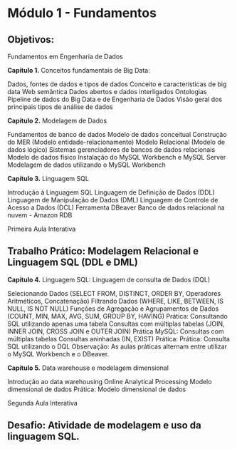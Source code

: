 # Módulo 1 - Fundamentos
## Objetivos:


Fundamentos em Engenharia de Dados

 
**Capítulo 1.** Conceitos fundamentais de Big Data:

Dados, fontes de dados e tipos de dados
Conceito e características de big data
Web semântica
Dados abertos e dados interligados
Ontologias
Pipeline de dados do Big Data e de Engenharia de Dados
Visão geral dos principais tipos de análise de dados
 

**Capítulo 2.** Modelagem de Dados

Fundamentos de banco de dados
Modelo de dados conceitual
Construção do MER (Modelo entidade-relacionamento)
Modelo Relacional (Modelo de dados lógico)
Sistemas gerenciadores de bancos de dados relacionais
Modelo de dados físico
Instalação do MySQL Workbench e MySQL Server
Modelagem de dados utilizando o MySQL Workbench
 

**Capítulo 3.** Linguagem SQL

Introdução à Linguagem SQL
Linguagem de Definição de Dados (DDL)
Linguagem de Manipulação de Dados (DML)
Linguagem de Controle de Acesso a Dados (DCL)
Ferramenta DBeaver
Banco de dados relacional na nuvem - Amazon RDB
 

Primeira Aula Interativa

## Trabalho Prático: Modelagem Relacional e Linguagem SQL (DDL e DML)

 

**Capítulo 4.** Linguagem SQL: Linguagem de consulta de Dados (DQL)

Selecionando Dados (SELECT FROM, DISTINCT, ORDER BY, Operadores Aritméticos, Concatenação)
Filtrando Dados (WHERE, LIKE, BETWEEN, IS NULL, IS NOT NULL)
Funções de Agregação e Agrupamentos de Dados (COUNT, MIN, MAX, AVG, SUM, GROUP BY, HAVING)
Prática: Consultando SQL utilizando apenas uma tabela
Consultas com múltiplas tabelas (JOIN, INNER JOIN, CROSS JOIN e OUTER JOIN)
Prática MySQL: Consultas com múltiplas tabelas
Consultas aninhadas (IN, EXIST)
Prática: Prática: Consulta SQL utilizando o DQL
Observação: As aulas práticas alternam entre utilizar o MySQL Workbench e o DBeaver.

 

**Capítulo 5.** Data warehouse e modelagem dimensional

Introdução ao data warehousing
Online Analytical Processing
Modelo dimensional de dados
Prática: Modelo dimensional de dados
 

Segunda Aula Interativa

## Desafio: Atividade de modelagem e uso da linguagem SQL.

